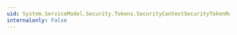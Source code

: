```yaml
---
uid: System.ServiceModel.Security.Tokens.SecurityContextSecurityTokenResolver.RemoveAllContexts(System.Xml.UniqueId)
internalonly: False
---
```

